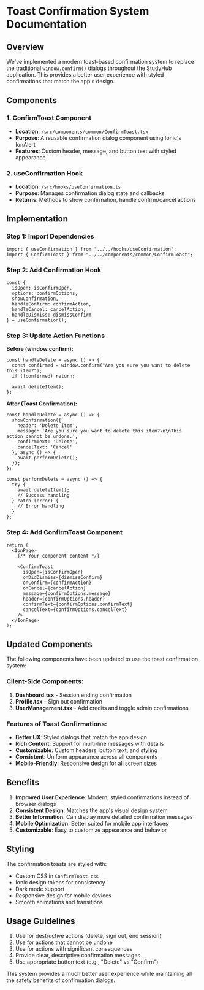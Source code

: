 # Toast Confirmation System Documentation

## Overview
We've implemented a modern toast-based confirmation system to replace the traditional `window.confirm()` dialogs throughout the StudyHub application. This provides a better user experience with styled confirmations that match the app's design.

## Components

### 1. ConfirmToast Component
- **Location**: `/src/components/common/ConfirmToast.tsx`
- **Purpose**: A reusable confirmation dialog component using Ionic's IonAlert
- **Features**: Custom header, message, and button text with styled appearance

### 2. useConfirmation Hook
- **Location**: `/src/hooks/useConfirmation.ts`
- **Purpose**: Manages confirmation dialog state and callbacks
- **Returns**: Methods to show confirmation, handle confirm/cancel actions

## Implementation

### Step 1: Import Dependencies
```tsx
import { useConfirmation } from "../../hooks/useConfirmation";
import { ConfirmToast } from "../../components/common/ConfirmToast";
```

### Step 2: Add Confirmation Hook
```tsx
const {
  isOpen: isConfirmOpen,
  options: confirmOptions,
  showConfirmation,
  handleConfirm: confirmAction,
  handleCancel: cancelAction,
  handleDismiss: dismissConfirm
} = useConfirmation();
```

### Step 3: Update Action Functions
**Before (window.confirm):**
```tsx
const handleDelete = async () => {
  const confirmed = window.confirm("Are you sure you want to delete this item?");
  if (!confirmed) return;
  
  await deleteItem();
};
```

**After (Toast Confirmation):**
```tsx
const handleDelete = async () => {
  showConfirmation({
    header: 'Delete Item',
    message: 'Are you sure you want to delete this item?\n\nThis action cannot be undone.',
    confirmText: 'Delete',
    cancelText: 'Cancel'
  }, async () => {
    await performDelete();
  });
};

const performDelete = async () => {
  try {
    await deleteItem();
    // Success handling
  } catch (error) {
    // Error handling
  }
};
```

### Step 4: Add ConfirmToast Component
```tsx
return (
  <IonPage>
    {/* Your component content */}
    
    <ConfirmToast
      isOpen={isConfirmOpen}
      onDidDismiss={dismissConfirm}
      onConfirm={confirmAction}
      onCancel={cancelAction}
      message={confirmOptions.message}
      header={confirmOptions.header}
      confirmText={confirmOptions.confirmText}
      cancelText={confirmOptions.cancelText}
    />
  </IonPage>
);
```

## Updated Components

The following components have been updated to use the toast confirmation system:

### Client-Side Components:
1. **Dashboard.tsx** - Session ending confirmation
2. **Profile.tsx** - Sign out confirmation
3. **UserManagement.tsx** - Add credits and toggle admin confirmations

### Features of Toast Confirmations:
- **Better UX**: Styled dialogs that match the app design
- **Rich Content**: Support for multi-line messages with details
- **Customizable**: Custom headers, button text, and styling
- **Consistent**: Uniform appearance across all components
- **Mobile-Friendly**: Responsive design for all screen sizes

## Benefits

1. **Improved User Experience**: Modern, styled confirmations instead of browser dialogs
2. **Consistent Design**: Matches the app's visual design system
3. **Better Information**: Can display more detailed confirmation messages
4. **Mobile Optimization**: Better suited for mobile app interfaces
5. **Customizable**: Easy to customize appearance and behavior

## Styling

The confirmation toasts are styled with:
- Custom CSS in `ConfirmToast.css`
- Ionic design tokens for consistency
- Dark mode support
- Responsive design for mobile devices
- Smooth animations and transitions

## Usage Guidelines

1. Use for destructive actions (delete, sign out, end session)
2. Use for actions that cannot be undone
3. Use for actions with significant consequences
4. Provide clear, descriptive confirmation messages
5. Use appropriate button text (e.g., "Delete" vs "Confirm")

This system provides a much better user experience while maintaining all the safety benefits of confirmation dialogs.